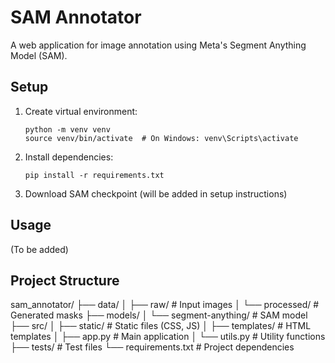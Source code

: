 # SAM Annotator

A web application for image annotation using Meta's Segment Anything Model (SAM).

## Setup

1. Create virtual environment:
   ```
   python -m venv venv
   source venv/bin/activate  # On Windows: venv\Scripts\activate
   ```

2. Install dependencies:
   ```
   pip install -r requirements.txt
   ```

3. Download SAM checkpoint (will be added in setup instructions)

## Usage

(To be added)

## Project Structure
sam_annotator/
├── data/
│ ├── raw/ # Input images
│ └── processed/ # Generated masks
├── models/
│ └── segment-anything/ # SAM model
├── src/
│ ├── static/ # Static files (CSS, JS)
│ ├── templates/ # HTML templates
│ ├── app.py # Main application
│ └── utils.py # Utility functions
├── tests/ # Test files
└── requirements.txt # Project dependencies

